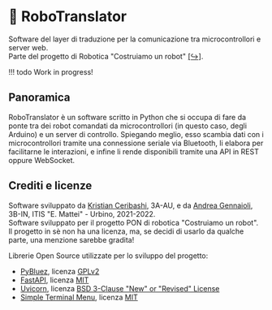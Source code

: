 # :robot: RoboTranslator
Software del layer di traduzione per la comunicazione tra microcontrollori e server web.<br>Parte del progetto di Robotica "Costruiamo un robot" [[↪]](#crediti-e-licenze).

!!! todo
    Work in progress!

## Panoramica
RoboTranslator è un software scritto in Python che si occupa di fare da ponte tra dei robot comandati da microcontrollori (in questo caso, degli Arduino) e un server di controllo.
Spiegando meglio, esso scambia dati con i microcontrollori tramite una connessione seriale via Bluetooth, li elabora per facilitarne le interazioni, e infine li rende disponibili tramite una API in REST oppure WebSocket.

## Crediti e licenze
Software sviluppato da [Kristian Ceribashi](https://github.com/TheTecnoKing), 3A-AU, e da [Andrea Gennaioli](https://github.com/AndreaGennaioli), 3B-IN, ITIS "E. Mattei" - Urbino, 2021-2022.<br>
Software sviluppato per il progetto PON di robotica "Costruiamo un robot".<br>
Il progetto in sè non ha una licenza, ma, se decidi di usarlo da qualche parte, una menzione sarebbe gradita!

Librerie Open Source utilizzate per lo sviluppo del progetto:

- [PyBluez](https://github.com/pybluez/pybluez), licenza [GPLv2](https://github.com/pybluez/pybluez#license)
- [FastAPI](https://fastapi.tiangolo.com/), licenza [MIT](https://github.com/tiangolo/fastapi/blob/master/LICENSE)
- [Uvicorn](https://github.com/encode/uvicorn), licenza [BSD 3-Clause "New" or "Revised" License](https://github.com/encode/uvicorn/blob/master/LICENSE.md)
- [Simple Terminal Menu](https://github.com/IngoMeyer441/simple-term-menu), licenza [MIT](https://github.com/IngoMeyer441/simple-term-menu/blob/develop/LICENSE)
